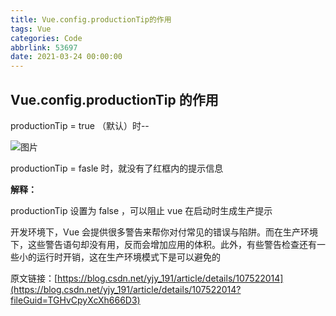 ```yaml
---
title: Vue.config.productionTip的作用
tags: Vue
categories: Code
abbrlink: 53697
date: 2021-03-24 00:00:00
---
```



## Vue.config.productionTip 的作用

productionTip = true （默认）时--

![图片](https://uploader.shimo.im/f/EmbnxOVrlxOgmSle.png!thumbnail?fileGuid=TGHvCpyXcXh666D3)

productionTip = fasle 时，就没有了红框内的提示信息

<!-- more -->

**解释：**

productionTip 设置为 false ，可以阻止 vue 在启动时生成生产提示

开发环境下，Vue 会提供很多警告来帮你对付常见的错误与陷阱。而在生产环境下，这些警告语句却没有用，反而会增加应用的体积。此外，有些警告检查还有一些小的运行时开销，这在生产环境模式下是可以避免的

原文链接：[https://blog.csdn.net/yjy_191/article/details/107522014](https://blog.csdn.net/yjy_191/article/details/107522014?fileGuid=TGHvCpyXcXh666D3)
